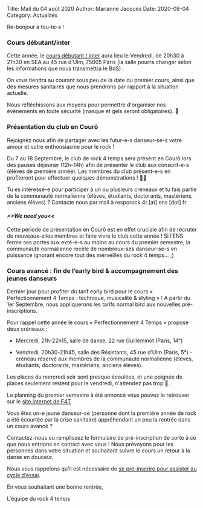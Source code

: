 Title: Mail du 04 août 2020
Author: Marianne Jacques 
Date: 2020-08-04
Category: Actualités

Re-bonjour à tou-te-s !

### Cours débutant/inter

Cette année, le [cours débutant / inter](/pages/cours.html) aura lieu le Vendredi, de 20h30 à 21h30 en SEA au 45 rue d'Ulm, 
75005 Paris (la salle pourra changer selon les informations que nous transmettra le BdS) .

On vous tiendra au courant sous peu de la date du premier cours, ainsi que des mesures sanitaires que nous prendrons 
par rapport à la situation actuelle. 

Nous réfléchissons aux  moyens pour permettre d'organiser nos événements en toute sécurité 
(masque et gels seront obligatoires). 👷


### Présentation du club en Courô

Rejoignez nous afin de partager avec les futur-e-s danseur-se-s votre amour et votre enthousiasme pour le rock !

Du 7 au 18 Septembre, le club de rock 4 temps sera présent en Courô lors des pauses déjeuner (12h-14h) afin de 
présenter le club aux conscrit-e-s (élèves de première année). Les membres du club présent-e-s en profiteront pour 
effectuer quelques démonstrations ! 🕺💃 

Tu es intéressé-e pour participer à un ou plusieurs créneaux et tu fais partie de la communauté normalienne 
(élèves, étudiants, doctorants, mastériens, anciens élèves) ? Contacte nous par mail à resporock.4t [at] ens [dot] fr.

#### *>>We need you<<*

Cette période de présentation en Courô est en effet cruciale afin de recruter de nouveaux-elles 
membres et faire vivre le club cette année ! Si l’ENS ferme ses portes aux exté-e-s au moins au cours du premier 
semestre, la communauté normalienne recèle de nombreux-ses danseur-se-s en puissance ignorant encore tout des 
merveilles du rock 4 temps... ;)


### Cours avancé : fin de l’early bird & accompagnement des jeunes danseurs

Dernier jour pour profiter du tarif early bird pour le cours « Perfectionnement 4 Temps : technique, musicalité & 
styling » ! A partir du 1er Septembre, nous appliquerons les tarifs normal bird aux nouvelles pré-inscriptions. 


Pour rappel cette année le cours « Perfectionnement 4 Temps » propose deux créneaux : 

- Mercredi, 21h-22h15, salle de danse, 22 rue Guilleminot (Paris, 14°)

- Vendredi, 20h30-21h45, salle des Résistants, 45 rue d’Ulm (Paris, 5°) - créneau réservé aux membres de la communauté 
normalienne (élèves, étudiants, doctorants, mastériens, anciens élèves). 

Les places du mercredi soir sont presque écoulées, et une poignée de places seulement restent pour le vendredi, 
n'attendez pas trop 🙂. 


Le planning du premier semestre à été annoncé vous pouvez le retrouver sur le 
[site internet de F4T](https://fusion4temps.wordpress.com/informations-pratiques/)


Vous êtes un-e jeune danseur-se (personne dont la première année de rock a été écourtée par la crise sanitaire) 
appréhendant un peu la rentrée dans un cours avancé ? 

Contactez-nous ou remplissez le formulaire de pré-inscription de sorte à ce que nous entrions en contact avec vous ! 
Nous prévoyons pour les personnes dans votre situation et souhaitant suivre le cours un retour à la danse en douceur. 


Nous vous rappelons qu’il est nécessaire de 
[se pré-inscrire pour assister au cycle d’essai](https://forms.gle/y8FYEDGBdAcnWsy58).


En vous souhaitant une bonne rentrée, 

L'équipe du rock 4 temps
